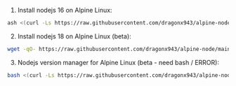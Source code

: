 1. Install nodejs 16 on Alpine Linux:
  ```sh
  ash <(curl -Ls https://raw.githubusercontent.com/dragonx943/alpine-node/main/setup-node16.sh)
  ```
2. Install nodejs 18 on Alpine Linux (beta):
  ```sh
  wget -qO- https://raw.githubusercontent.com/dragonx943/alpine-node/main/setup-nodejs18.sh | sh
  ```
3. Nodejs version manager for Alpine Linux (beta - need bash / ERROR):
  ```sh
  bash <(curl -Ls https://raw.githubusercontent.com/dragonx943/alpine-node/main/setup.sh)
  ```
